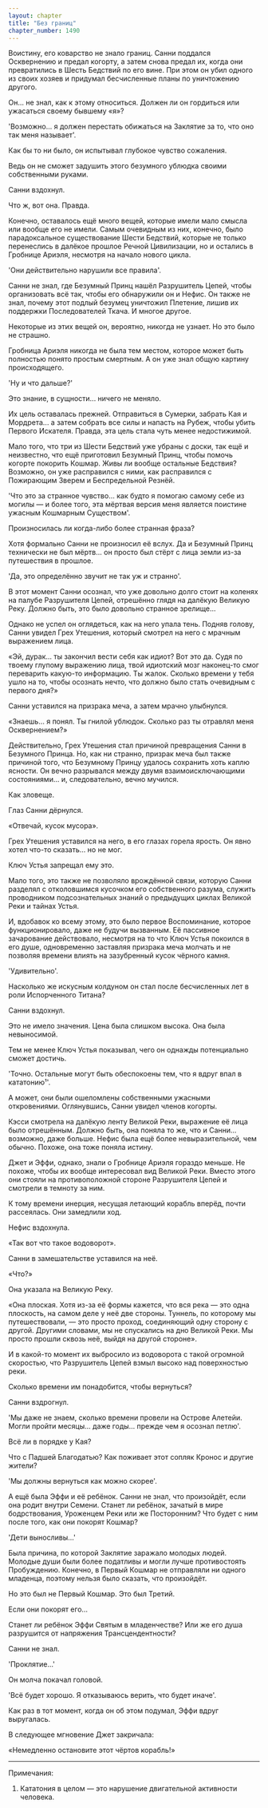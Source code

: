 ```yaml
---
layout: chapter
title: "Без границ"
chapter_number: 1490
---
```




Воистину, его коварство не знало границ. Санни поддался Осквернению и предал когорту, а затем снова предал их, когда они превратились в Шесть Бедствий по его вине. При этом он убил одного из своих хозяев и придумал бесчисленные планы по уничтожению другого.

Он... не знал, как к этому относиться. Должен ли он гордиться или ужасаться своему бывшему «я»?

'Возможно... я должен перестать обижаться на Заклятие за то, что оно так меня называет'.

Как бы то ни было, он испытывал глубокое чувство сожаления.

Ведь он не сможет задушить этого безумного ублюдка своими собственными руками.

Санни вздохнул.

Что ж, вот она. Правда.

Конечно, оставалось ещё много вещей, которые имели мало смысла или вообще его не имели. Самым очевидным из них, конечно, было парадоксальное существование Шести Бедствий, которые не только перенеслись в далёкое прошлое Речной Цивилизации, но и остались в Гробнице Ариэля, несмотря на начало нового цикла.

'Они действительно нарушили все правила'.

Санни не знал, где Безумный Принц нашёл Разрушитель Цепей, чтобы организовать всё так, чтобы его обнаружили он и Нефис. Он также не знал, почему этот подлый безумец уничтожил Плетение, лишив их поддержки Последователей Ткача. И многое другое.

Некоторые из этих вещей он, вероятно, никогда не узнает. Но это было не страшно.

Гробница Ариэля никогда не была тем местом, которое может быть полностью понято простым смертным. А он уже знал общую картину происходящего.

'Ну и что дальше?'

Это знание, в сущности... ничего не меняло.

Их цель оставалась прежней. Отправиться в Сумерки, забрать Кая и Мордрета... а затем собрать все силы и напасть на Рубеж, чтобы убить Первого Искателя. Правда, эта цель стала чуть менее недостижимой.

Мало того, что три из Шести Бедствий уже убраны с доски, так ещё и неизвестно, что ещё приготовил Безумный Принц, чтобы помочь когорте покорить Кошмар. Живы ли вообще остальные Бедствия? Возможно, он уже расправился с ними, как расправился с Пожирающим Зверем и Беспредельной Резнёй.

'Что это за странное чувство... как будто я помогаю самому себе из могилы — и более того, эта мёртвая версия меня является поистине ужасным Кошмарным Существом'.

Произносилась ли когда-либо более странная фраза?

Хотя формально Санни не произносил её вслух. Да и Безумный Принц технически не был мёртв... он просто был стёрт с лица земли из-за путешествия в прошлое.

'Да, это определённо звучит не так уж и странно'.

В этот момент Санни осознал, что уже довольно долго стоит на коленях на палубе Разрушителя Цепей, отрешённо глядя на далёкую Великую Реку. Должно быть, это было довольно странное зрелище...

Однако не успел он оглядеться, как на него упала тень. Подняв голову, Санни увидел Грех Утешения, который смотрел на него с мрачным выражением лица.

«Эй, дурак... ты закончил вести себя как идиот? Вот это да. Судя по твоему глупому выражению лица, твой идиотский мозг наконец-то смог переварить какую-то информацию. Ты жалок. Сколько времени у тебя ушло на то, чтобы осознать нечто, что должно было стать очевидным с первого дня?»

Санни уставился на призрака меча, а затем мрачно улыбнулся.

«Знаешь... я понял. Ты гнилой ублюдок. Сколько раз ты отравлял меня Осквернением?»

Действительно, Грех Утешения стал причиной превращения Санни в Безумного Принца. Но, как ни странно, призрак меча был также причиной того, что Безумному Принцу удалось сохранить хоть каплю ясности. Он вечно разрывался между двумя взаимоисключающими состояниями... и, следовательно, вечно мучился.

Как зловеще.

Глаз Санни дёрнулся.

«Отвечай, кусок мусора».

Грех Утешения уставился на него, в его глазах горела ярость. Он явно хотел что-то сказать... но не мог.

Ключ Устья запрещал ему это.

Мало того, это также не позволяло врождённой связи, которую Санни разделял с отколовшимся кусочком его собственного разума, служить проводником подсознательных знаний о предыдущих циклах Великой Реки и тайнах Устья.

И, вдобавок ко всему этому, это было первое Воспоминание, которое функционировало, даже не будучи вызванным. Её пассивное зачарование действовало, несмотря на то что Ключ Устья покоился в его душе, одновременно заставляя призрака меча молчать и не позволяя времени влиять на зазубренный кусок чёрного камня.

'Удивительно'.

Насколько же искусным колдуном он стал после бесчисленных лет в роли Испорченного Титана?

Санни вздохнул.

Это не имело значения. Цена была слишком высока. Она была невыносимой.

Тем не менее Ключ Устья показывал, чего он однажды потенциально сможет достичь.

'Точно. Остальные могут быть обеспокоены тем, что я вдруг впал в кататонию¹'.

А может, они были ошеломлены собственными ужасными откровениями. Оглянувшись, Санни увидел членов когорты.

Кэсси смотрела на далёкую ленту Великой Реки, выражение её лица было отрешённым. Должно быть, она поняла то же, что и Санни... возможно, даже больше. Нефис была ещё более невыразительной, чем обычно. Похоже, она тоже поняла истину.

Джет и Эффи, однако, знали о Гробнице Ариэля гораздо меньше. Не похоже, чтобы их вообще интересовал вид Великой Реки. Вместо этого они стояли на противоположной стороне Разрушителя Цепей и смотрели в темноту за ним.

К тому времени инерция, несущая летающий корабль вперёд, почти рассеялась. Они замедлили ход.

Нефис вздохнула.

«Так вот что такое водоворот».

Санни в замешательстве уставился на неё.

«Что?»

Она указала на Великую Реку.

«Она плоская. Хотя из-за её формы кажется, что вся река — это одна плоскость, на самом деле у неё две стороны. Туннель, по которому мы путешествовали, — это просто проход, соединяющий одну сторону с другой. Другими словами, мы не спускались на дно Великой Реки. Мы просто прошли сквозь неё, выйдя на другой стороне».

И в какой-то момент их выбросило из водоворота с такой огромной скоростью, что Разрушитель Цепей взмыл высоко над поверхностью реки.

Сколько времени им понадобится, чтобы вернуться?

Санни вздрогнул.

'Мы даже не знаем, сколько времени провели на Острове Алетейи. Могли пройти месяцы... даже годы... прежде чем я осознал петлю'.

Всё ли в порядке у Кая?

Что с Падшей Благодатью? Как поживает этот сопляк Кронос и другие жители?

'Мы должны вернуться как можно скорее'.

А ещё была Эффи и её ребёнок. Санни не знал, что произойдёт, если она родит внутри Семени. Станет ли ребёнок, зачатый в мире бодрствования, Уроженцем Реки или же Посторонним? Что будет с ним после того, как они покорят Кошмар?

'Дети выносливы...'

Была причина, по которой Заклятие заражало молодых людей. Молодые души были более податливы и могли лучше противостоять Пробуждению. Конечно, в Первый Кошмар не отправляли ни одного младенца, поэтому нельзя было сказать, что произойдёт.

Но это был не Первый Кошмар. Это был Третий.

Если они покорят его...

Станет ли ребёнок Эффи Святым в младенчестве? Или же его душа разрушится от напряжения Трансцендентности?

Санни не знал.

'Проклятие...'

Он молча покачал головой.

'Всё будет хорошо. Я отказываюсь верить, что будет иначе'.

Как раз в тот момент, когда он об этом подумал, Эффи вдруг выругалась.

В следующее мгновение Джет закричала:

«Немедленно остановите этот чёртов корабль!»

***

Примечания:

1. Кататония в целом — это нарушение двигательной активности человека.

